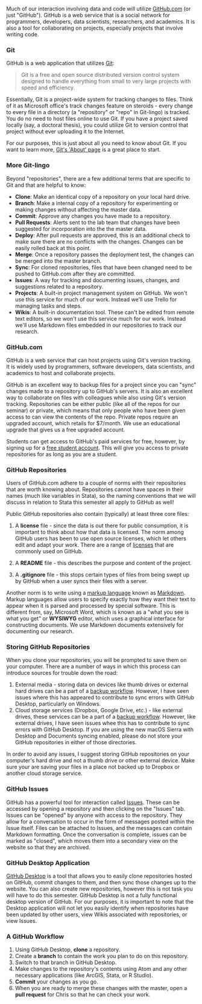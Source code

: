 Much of our interaction involving data and code will utilize [GitHub.com](https://github.com) (or just "GitHub"). GitHub is a web service that is a social network for programmers, developers, data scientists, researchers, and academics. It is also a tool for collaborating on projects, especially projects that involve writing code.

### Git
GitHub is a web application that utilizes [Git](https://git-scm.com):

> Git is a free and open source distributed version control system designed to handle everything from small to very large projects with speed and efficiency.

Essentially, Git is a project-wide system for tracking changes to files. Think of it as Microsoft office's track changes feature on steroids - every change to every file in a directory (a "repository" or "repo" in Git-lingo) is tracked. You do no need to host files online to use Git. If you have a project saved locally (say, a doctoral thesis), you could utilize Git to version control that project without ever uploading it to the Internet.

For our purposes, this is just about all you need to know about Git. If you want to learn more, [Git's 'About' page](https://git-scm.com/about) is a great place to start.

### More Git-lingo
Beyond "repositories", there are a few additional terms that are specific to Git and that are helpful to know:

  * **Clone**: Make an identical copy of a repository on your local hard drive.
  * **Branch**: Make a internal copy of a repository for experimenting or making changes without affecting the master data.
  * **Commit**: Approve any changes you have made to a repository.
  * **Pull Requests**: Alerts sent to the lab team that changes have been suggested for incorporation into the the master data.
  * **Deploy**: After pull requests are approved, this is an additional check to make sure there are no conflicts with the changes. Changes can be easily rolled back at this point.
  * **Merge**: Once a repository passes the deployment test, the changes can be merged into the master branch.
  * **Sync**: For cloned repositories, files that have been changed need to be pushed to GitHub.com after they are committed.
  * **Issues**: A way for tracking and documenting issues, changes, and suggestions related to a repository.
  * **Projects**: A built-in project management system on GitHub. We won't use this service for much of our work. Instead we'll use Trello for managing tasks and steps.
  * **Wikis**: A built-in documentation tool. These can't be edited from remote text editors, so we won't use this service much for our work. Instead we'll use Markdown files embedded in our repositories to track our research.

### GitHub.com
GitHub is a web service that can host projects using Git's version tracking. It is widely used by programmers, software developers, data scientists, and academics to host and collaborate projects.

GitHub is an excellent way to backup files for a project since you can "sync" changes made to a repository up to GitHub's servers. It is also an excellent way to collaborate on files with colleagues while also using Git's version tracking. Repositories can be either public (like all of the repos for our seminar) or private, which means that only people who have been given access to can view the contents of the repo. Private repos require an upgraded account, which retails for $7/month. We use an educational upgrade that gives us a free upgraded account.

Students can get access to GitHub's paid services for free, however, by signing up for a [free student account](https://education.github.com). This will give you access to private repositories for as long as you are a student.

### GitHub Repositories
Users of GitHub.com adhere to a couple of norms with their repositories that are worth knowing about. Repositories cannot have spaces in their names (much like variables in Stata), so the naming conventions that we will discuss in relation to Stata this semester all apply to GitHub as well!

Public GitHub repositories also contain (typically) at least three core files:

  1. A **license** file - since the data is out there for public consumption, it is important to think about how that data is licensed. The norm among GitHub users has been to use open source licenses, which let others edit and adapt your work. There are a range of [licenses](http://choosealicense.com) that are commonly used on GitHub.

  2. A **README** file - this describes the purpose and content of the project.

  3. A **.gitignore** file - this stops certain types of files from being swept up by GitHub when a user syncs their files with a server.

Another norm is to write using a [markup language](https://en.wikipedia.org/wiki/Markup_language) known as [Markdown](https://daringfireball.net/projects/markdown/). Markup languages allow users to specify exactly how they want their text to appear when it is parsed and processed by special software. This is different from, say, Microsoft Word, which is known as a "what you see is what you get" or **WYSIWYG** editor, which uses a graphical interface for constructing documents. We use Markdown documents extensively for documenting our research.

### Storing GitHub Repositories
When you clone your repositories, you will be prompted to save them on your computer. There are a number of ways in which this process can introduce sources for trouble down the road:

  1. External media - storing data on devices like thumb drives or external hard drives can be a part of a [backup workflow](protecting-your-work.html). However, I have seen issues where this has appeared to contribute to sync errors with GitHub Desktop, particularly on Windows.
  2. Cloud storage services (Dropbox, Google Drive, etc.)  - like external drives, these services can be a part of a [backup workflow](protecting-your-work.html). However, like external drives, I have seen issues whee this has to contribute to sync errors with GitHub Desktop. If you are using the new macOS Sierra with Desktop and Documents syncing enabled, please do not store your GitHub repositories in either of those directories.

In order to avoid any issues, I suggest storing GitHub repositories on your computer's hard drive and not a thumb drive or other external device. Make sure your are saving your files in a place not backed up to Dropbox or another cloud storage service.

### GitHub Issues
GitHub has a powerful tool for interaction called [Issues](https://help.github.com/articles/about-issues/). These can be accessed by opening a repository and then clicking on the "Issues" tab. Issues can be "opened" by anyone with access to the repository. They allow for a conversation to occur in the form of messages posted within the Issue itself. Files can be attached to Issues, and the messages can contain Markdown formatting. Once the conversation is complete, issues can be marked as "closed", which moves them into a secondary view on the website so that they are archived.

### GitHub Desktop Application
[GitHub Desktop](https://desktop.github.com) is a tool that allows you to easily clone repositories hosted on GitHub, commit changes to them, and then sync those changes up to the website. You can also create new repositories, however this is not task you will have to do this semester. GitHub Desktop is not a fully functional desktop version of GitHub. For our purposes, it is important to note that the Desktop application will not let you easily identify when repositories have been updated by other users, view Wikis associated with repositories, or view Issues.

### A GitHub Workflow
  1. Using GitHub Desktop, **clone** a repository.
  2. Create a **branch** to contain the work you plan to do on this repository.
  3. Switch to that branch in GitHub Desktop.
  4. Make changes to the repository's contents using Atom and any other necessary applications (like ArcGIS, Stata, or R Studio).
  5. **Commit** your changes as you go.
  6. When you are ready to merge these changes with the master, open a **pull request** for Chris so that he can check your work.
